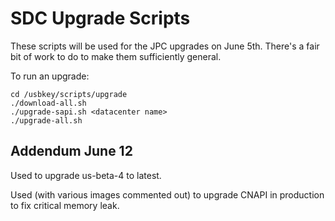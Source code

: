 # SDC Upgrade Scripts

These scripts will be used for the JPC upgrades on June 5th.  There's a fair bit
of work to do to make them sufficiently general.

To run an upgrade:

    cd /usbkey/scripts/upgrade
    ./download-all.sh
    ./upgrade-sapi.sh <datacenter name>
    ./upgrade-all.sh

## Addendum June 12

Used to upgrade us-beta-4 to latest.

Used (with various images commented out) to upgrade CNAPI in production to fix critical memory leak.
